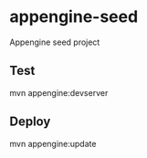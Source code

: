 # appengine-seed
Appengine seed project

## Test
mvn appengine:devserver

## Deploy
mvn appengine:update
